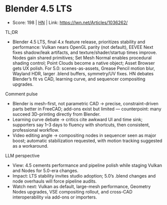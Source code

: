 # Blender 4.5 LTS

- Score: 198 | [HN](https://news.ycombinator.com/item?id=45458791) | Link: https://lwn.net/Articles/1036262/

TL;DR
- Blender 4.5 LTS, final 4.x feature release, prioritizes stability and performance: Vulkan nears OpenGL parity (not default), EEVEE Next fixes shadow/leak artifacts, and texture/shader/startup times improve. Nodes gain shared primitives; Set Mesh Normal enables procedural shading control; Point Clouds become a native object; Asset Browser gets UX polish. For 5.0: scenes-as-assets, Grease Pencil motion blur, Wayland HDR, larger .blend buffers, symmetry/UV fixes. HN debates Blender’s fit vs CAD, learning curve, and sequencer compositing upgrades.

Comment pulse
- Blender is mesh-first, not parametric CAD → precise, constraint-driven parts better in FreeCAD; add-ons exist but limited — counterpoint: many succeed 3D-printing directly from Blender.
- Learning curve debate → critics cite awkward UI and time sink; supporters say 1–3 days to fluency with shortcuts, then consistent, professional workflow.
- Video editing angle → compositing nodes in sequencer seen as major boost; automatic stabilization requested, with motion tracking suggested as a workaround.

LLM perspective
- View: 4.5 cements performance and pipeline polish while staging Vulkan and Nodes for 5.0-era changes.
- Impact: LTS stability invites studio adoption; 5.0’s .blend changes and node overhauls will force pipeline audits.
- Watch next: Vulkan as default, large-mesh performance, Geometry Nodes upgrades, VSE compositing rollout, and cross-CAD interoperability via add-ons or importers.
